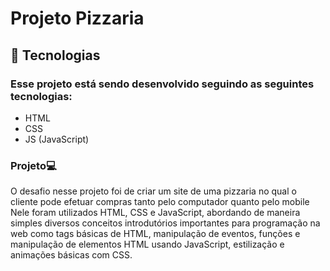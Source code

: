 # Projeto Pizzaria
## 🚀 Tecnologias
### Esse projeto está sendo desenvolvido seguindo as seguintes tecnologias:
- HTML
- CSS
- JS (JavaScript)

### Projeto💻
O desafio nesse projeto foi de criar um site de uma pizzaria no qual o cliente 
pode efetuar compras tanto pelo computador quanto pelo mobile
Nele foram utilizados HTML, CSS e JavaScript, abordando de maneira 
simples diversos conceitos introdutórios importantes para programação na
web como tags básicas de HTML, manipulação de eventos, funções e manipulação
de elementos HTML usando JavaScript,
estilização e animações básicas com CSS.